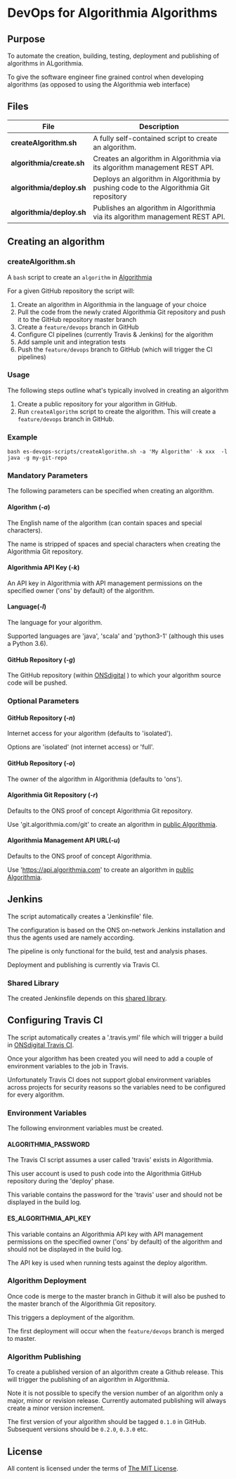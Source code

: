 # DevOps for Algorithmia Algorithms

## Purpose

To automate the creation, building, testing, deployment and publishing of algorithms in ALgorithmia.

To give the software engineer fine grained control when developing algorithms (as opposed to using the Algorithmia web interface)

## Files

| File                        | Description                                                                            |
| --------------------------- |----------------------------------------------------------------------------------------|
| **createAlgorithm.sh**      | A fully self-contained script to create an algorithm.                                  |
| **algorithmia/create.sh**   | Creates an algorithm in Algorithmia via its algorithm management REST API.
| **algorithmia/deploy.sh**   | Deploys an algorithm in Algorithmia by pushing code to the Algorithmia Git repository  |
| **algorithmia/deploy.sh**   | Publishes an algorithm in Algorithmia via its algorithm management REST API.           |


## Creating an algorithm

### createAlgorithm.sh

A `bash` script to create an `algorithm` in [Algorithmia](https://algorithmia.com)

For a given GitHub repository the script will:
1. Create an algorithm in Algorithmia in the language of your choice
2. Pull the code from the newly crated Algorithmia Git repository and push it to the GitHub repository master branch
3. Create a `feature/devops` branch in GitHub
4. Configure CI pipelines (currently Travis & Jenkins) for the algorithm
5. Add sample unit and integration tests
6. Push the `feature/devops` branch to GitHub (which will trigger the CI pipelines)

### Usage

The following steps outline what's typically involved in creating an algorithm

1. Create a public repository for your algorithm in GitHub.
2. Run `createAlgorithm` script to create the algorithm. This will create a `feature/devops` branch in GitHub.

### Example

```
bash es-devops-scripts/createAlgorithm.sh -a 'My Algorithm' -k xxx  -l java -g my-git-repo
```

### Mandatory Parameters

The following parameters can be specified when creating an algorithm.

#### Algorithm (*-a*)

The English name of the algorithm (can contain spaces and special characters).

The name is stripped of spaces and special characters when creating the Algorithmia Git repository.

#### Algorithmia API Key (*-k*)

An API key in Algorithmia with API management permissions on the specified owner ('ons' by default) of the algorithm.

#### Language(*-l*)

The language for your algorithm.

Supported languages are 'java', 'scala' and 'python3-1' (although this uses a Python 3.6).

#### GitHub Repository (*-g*)

The GitHub repository (within [ONSdigital](https://github.com/ONSdigital) ) to which your algorithm source code will be pushed.

### Optional  Parameters

#### GitHub Repository (*-n*)

Internet access for your algorithm (defaults to 'isolated').

Options are 'isolated' (not internet access) or 'full'.

#### GitHub Repository (*-o*)

The owner of the algorithm in Algorithmia (defaults to 'ons').

#### Algorithmia Git Repository (*-r*)

Defaults to the ONS proof of concept Algorithmia Git repository.

Use 'git.algorithmia.com/git' to create an algorithm in [public Algorithmia](https://algorithmia.com).

#### Algorithmia Management API URL(*-u*)

Defaults to the ONS proof of concept Algorithmia.

Use 'https://api.algorithmia.com' to create an algorithm in [public Algorithmia](https://algorithmia.com).

## Jenkins

The script automatically creates a 'Jenkinsfile' file.

The configuration is based on the ONS on-network Jenkins installation and thus the agents used are namely according.

The pipeline is only functional for the build, test and analysis phases.

Deployment and publishing is currently via Travis CI.

### Shared Library

The created Jenkinsfile depends on this [shared library](https://github.com/ONSdigital/es-algo-jenkins-lib).


## Configuring Travis CI

The script automatically creates a '.travis.yml' file which will trigger a build in [ONSdigital Travis CI](https://travis-ci.com/ONSdigital).

Once your algorithm has been created you will need to add a couple of environment variables to the job in Travis.

Unfortunately Travis CI does not support global environment variables across projects for security reasons so the variables need to be configured for every algorithm.

### Environment Variables

The following environment variables must be created.

#### ALGORITHMIA_PASSWORD

The Travis CI script assumes a user called 'travis' exists in Algorithmia.

This user account is used to push code into the Algorithmia GitHub repository during the 'deploy' phase.

This variable contains the password for the 'travis' user and should not be displayed in the build log.

#### ES_ALGORITHMIA_API_KEY

This variable contains an Algorithmia API key with API management permissions on the specified owner ('ons' by default) of the algorithm and should not be displayed in the build log.

The API key is used when running tests against the deploy algorithm.

### Algorithm Deployment

Once code is merge to the master branch in Github it will also be pushed to the master branch of the Algorithmia Git repository.

This triggers a deployment of the algorithm.

The first deployment will occur when the `feature/devops` branch is merged to master.

### Algorithm Publishing

To create a published version of an algorithm create a Github release. This will trigger the publishing of an algorithm in Algorithmia.

Note it is not possible to specify the version number of an algorithm only a major, minor or revision release. Currently automated publishing will always create a minor version increment.

The first version of your algorithm should be tagged `0.1.0` in GitHub. Subsequent versions should be `0.2.0`, `0.3.0` etc.

## License

All content is licensed under the terms of [The MIT License](LICENSE).

